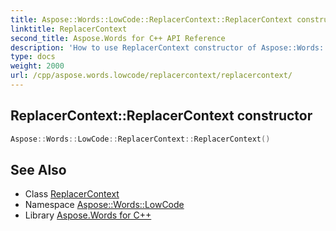 ```yaml
---
title: Aspose::Words::LowCode::ReplacerContext::ReplacerContext constructor
linktitle: ReplacerContext
second_title: Aspose.Words for C++ API Reference
description: 'How to use ReplacerContext constructor of Aspose::Words::LowCode::ReplacerContext class in C++.'
type: docs
weight: 2000
url: /cpp/aspose.words.lowcode/replacercontext/replacercontext/
---
```

## ReplacerContext::ReplacerContext constructor




```cpp
Aspose::Words::LowCode::ReplacerContext::ReplacerContext()
```

## See Also

* Class [ReplacerContext](../)
* Namespace [Aspose::Words::LowCode](../../)
* Library [Aspose.Words for C++](../../../)
